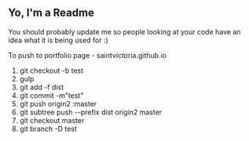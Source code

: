 ## Yo, I'm a Readme

You should probably update me so people looking at your code have an idea what it is being used for :)

 To push to portfolio page - saintvictoria.github.io

1.  git checkout -b test
1.  gulp
1.  git add -f dist
1.  git commit -m"test"
1.  git push origin2 :master
1.  git subtree push --prefix dist  origin2 master
1.  git checkout master
1.  git branch -D test

